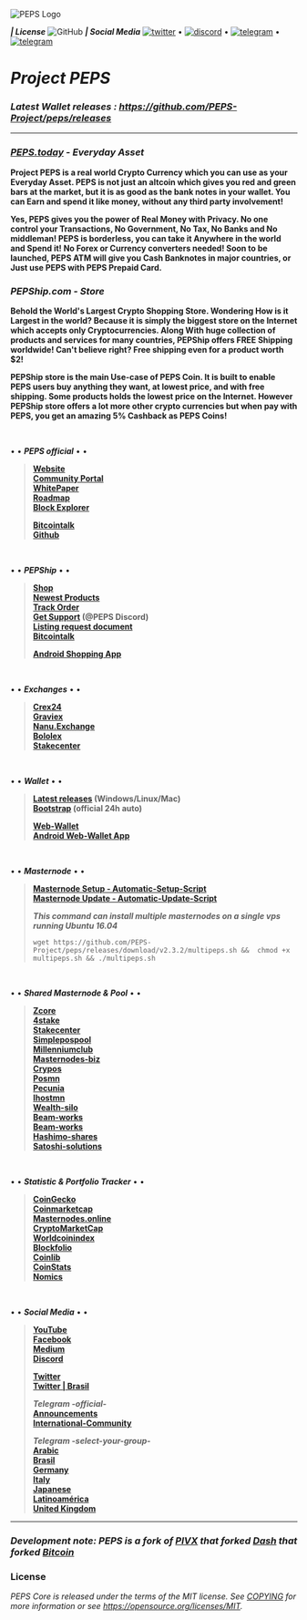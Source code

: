 ![PEPS Logo](https://cdn.discordapp.com/attachments/506552178190581780/506552696447434783/peps_twitter1.png "PEPS Logo")

***| License*** ![GitHub](https://img.shields.io/github/license/PEPS-Project/peps) 
***| Social Media*** [![twitter](https://img.shields.io/twitter/follow/projectpeps.svg?logo=twitter&label=Twitter&color=1da1f2&style=square)](http://twitter.peps.today/) • [![discord](https://img.shields.io/discord/418843447949262848.svg?&label=Discord&logo=Discord&color=7289da)](http://discord.peps.today/ ) • [![telegram](https://img.shields.io/badge/Telegram-follow-0088cc.svg?logo=telegram&color=0088cc)](https://t.me/ProjectPEPS) • [![telegram](https://img.shields.io/badge/Telegram-chat-0088cc.svg?logo=telegram&color=0088cc)](http://telegram.peps.today)

***Project PEPS<br>***
=====================================

### *Latest Wallet releases : https://github.com/PEPS-Project/peps/releases*

---

### *[PEPS.today](http://peps.today/) - Everyday Asset*

**Project PEPS is a real world Crypto Currency which you can use as your Everyday Asset. PEPS is not just an altcoin which gives you red and green bars at the market, but it is as good as the bank notes in your wallet. You can Earn and spend it like money, without any third party involvement!**

**Yes, PEPS gives you the power of Real Money with Privacy. No one control your Transactions, No Government, No Tax, No Banks and No middleman! PEPS is borderless, you can take it Anywhere in the world and Spend it! No Forex or Currency converters needed! Soon to be launched, PEPS ATM will give you Cash Banknotes in major countries, or Just use PEPS with PEPS Prepaid Card.**

### *PEPShip.com - Store*

**Behold the World's Largest Crypto Shopping Store. Wondering How is it Largest in the world? Because it is simply the biggest store on the Internet which accepts only Cryptocurrencies. Along With huge collection of products and services for many countries, PEPShip offers FREE Shipping worldwide! Can't believe right? Free shipping even for a product worth $2!**

**PEPShip store is the main Use-case of PEPS Coin. It is built to enable PEPS users buy anything they want, at lowest price, and with free shipping. Some products holds the lowest price on the Internet. However PEPShip store offers a lot more other crypto currencies but when pay with PEPS, you get an amazing 5% Cashback as PEPS Coins!**

<br>

• • ***PEPS  official*** • •

> **[Website](http://peps.today)**<br>
> **[Community Portal](http://earn.peps.today)**<br>
> **[WhitePaper](http://c24.us/peps_whitepaper)**<br>
> **[Roadmap](http://c24.us/peps_roadmap)**<br>
> **[Block Explorer](http://chain.pepegold.org)**<br>
> 
> **[Bitcointalk](https://bitcointalk.org/index.php?topic=5052347)**<br>
> **[Github](https://github.com/PEPS-Project)**<br>

<br>

• • ***PEPShip*** • •

> **[Shop](http://pepship.com)**<br>
> **[Newest Products](http://c24.us/pepship_newest-products)**<br>
> **[Track Order](http://c24.us/pepship_track-order)**<br>
> **[Get Support](http://c24.us/pepship_help) (@PEPS Discord)**<br>
> **[Listing request document](http://c24.us/pepship_listing-request-docu)**<br>
> **[Bitcointalk](http://c24.us/pepship_bitcointalk)**<br>
> 
> **[Android Shopping App](http://c24.us/pepship_android-app)**<br>

<br>

• • ***Exchanges*** • •

> **[Crex24](https://crex24.com/exchange/PEPS-BTC)**<br>
> **[Graviex](https://graviex.net/markets/pepsbtc)**<br>
> **[Nanu.Exchange](https://nanu.exchange/exchange#brl_peps)**<br>
> **[Bololex](https://bololex.com/trading/?symbol=PEPS-BTC)**<br>
> **[Stakecenter](https://stakecenter.co/client/exchange/BTC/PEPS)**<br>

<br>

• • ***Wallet*** • •

> **[Latest releases](https://github.com/PEPS-Project/peps/releases) (Windows/Linux/Mac)**<br>
> **[Bootstrap](http://149.28.158.213/chain/chain.zip) (official 24h auto)**<br>
> 
> **[Web-Wallet](https://coins.pepegold.org/)**<br>
> **[Android Web-Wallet App](http://c24.us/peps_android)**<br>
  
<br>

• • ***Masternode*** • •

> **[Masternode Setup - Automatic-Setup-Script](https://github.com/PEPS-Project/peps/releases/download/v2.3.2/peps-mn.sh)**<br>
> **[Masternode Update - Automatic-Update-Script](https://github.com/PEPS-Project/peps/releases/download/v2.3.2/update-mn.sh)**<br>
> 
> ***This command can install multiple masternodes on a single vps running Ubuntu 16.04***
> ```
> wget https://github.com/PEPS-Project/peps/releases/download/v2.3.2/multipeps.sh &&  chmod +x multipeps.sh && ./multipeps.sh

<br>

• • ***Shared  Masternode  &  Pool*** • •

> **[Zcore](https://central.zcore.cash/masternodes/PEPS)**<br>
> **[4stake](https://www.4stake.com/?lang=en)**<br>
> **[Stakecenter](http://stakecenter.co)**<br>
> **[Simplepospool](https://simplepospool.com)**<br>
> **[Millenniumclub](https://portfolio.millenniumclub.ca/)**<br>
> **[Masternodes-biz](https://masternodes.biz/coindetail.php?c=PEPS)**<br>
> **[Crypos](https://crypos.io)**<br>
> **[Posmn](https://www.posmn.com/currencies/peps-coin)**<br>
> **[Pecunia](https://pecuniaplatform.io/coin-details/PEPS%20Coin)**<br>
> **[Ihostmn](https://ihostmn.com/hostmn.php?coin=PEPS)**<br>
> **[Wealth-silo](http://platform.wealthsilo.io/coins)**<br>
> **[Beam-works](https://beam.works/projects)**<br>
> **[Beam-works](https://beam.works/user/peps)**<br>
> **[Hashimo-shares](https://hub.hashimoshares.com/#/pages/pools/show/peps)**<br>
> **[Satoshi-solutions](https://satoshisolutions.online)**<br>

<br>

• • ***Statistic  &  Portfolio  Tracker*** • •

> **[CoinGecko](https://www.coingecko.com/en/coins/pepscoin)**<br>
> **[Coinmarketcap](https://coinmarketcap.com/currencies/peps-coin)**<br>
> **[Masternodes.online](https://masternodes.online/currencies/PEPS)**<br>
> **[CryptoMarketCap](https://cmc.io/coins/pepegold)**<br>
> **[Worldcoinindex](https://www.worldcoinindex.com/de/munze/pepscoin)**<br>
> **[Blockfolio](https://blockfolio.com)**<br>
> **[Coinlib](https://coinlib.io/coin/PEPS/PEPS+Coin)**<br>
> **[CoinStats](https://coinstats.app/en/coins/pepegold)**<br>
> **[Nomics](https://nomics.com/assets/peps-peps-coin)**<br>
  
<br>

• • ***Social  Media*** • •

> **[YouTube](https://www.youtube.com/channel/UCNQEqwDDbwQ579t6lgV-YzA)**<br>
> **[Facebook](https://www.facebook.com/Pepscommunity)**<br>
> **[Medium](https://medium.com/@peps.it.today)**<br>
> **[Discord](http://discord.peps.today)**<br>
> 
> **[Twitter](http://twitter.peps.today)**<br>
> **[Twitter | Brasil](https://twitter.com/PEPS_Brasil)**<br>
> 
> ***Telegram -official-***<br>
> **[Announcements](https://t.me/ProjectPEPS)**<br>
> **[International-Community](http://telegram.peps.today)**<br>
> 
> ***Telegram -select-your-group-***<br>
> **[Arabic](https://t.me/Peps_Ar)**<br>
> **[Brasil](https://t.me/Peps_BR)**<br>
> **[Germany](https://t.me/peps_de)**<br>
> **[Italy](https://t.me/peps_it)**<br>
> **[Japanese](https://t.me/peps_japan)**<br>
> **[Latinoamérica](https://t.me/PepsLatm)**<br>
> **[United Kingdom](https://t.me/Peps_UK)**<br>


---

### *Development note: PEPS is a fork of [PIVX](https://github.com/PIVX-Project/PIVX) that forked [Dash](https://github.com/dashpay/dash) that forked [Bitcoin](https://github.com/bitcoin/bitcoinp)*

### License

*PEPS Core is released under the terms of the MIT license. See [COPYING](COPYING) for more
information or see https://opensource.org/licenses/MIT.*
